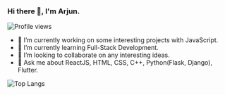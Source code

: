 ### Hi there 👋, I'm Arjun.
![Profile views](https://gpvc.arturio.dev/arjundubey-cr)

- 🔭 I’m currently working on some interesting projects with JavaScript.
- 🌱 I’m currently learning Full-Stack Development.
- 👯 I’m looking to collaborate on any interesting ideas. 
- 💬 Ask me about ReactJS, HTML, CSS, C++, Python(Flask, Django), Flutter.

![Top Langs](https://github-readme-stats.vercel.app/api/top-langs/?username=arjundubey-cr&hide_progress=true)

<!--
**arjundubey-cr/arjundubey-cr** is a ✨ _special_ ✨ repository because its `README.md` (this file) appears on your GitHub profile.

Here are some ideas to get you started:

- 🔭 I’m currently working on ...
- 🌱 I’m currently learning ...
- 👯 I’m looking to collaborate on ...
- 🤔 I’m looking for help with ...
- 💬 Ask me about ...
- 📫 How to reach me: ...
- 😄 Pronouns: ...
- ⚡ Fun fact: ...
-->
